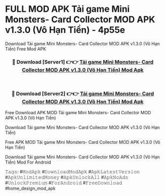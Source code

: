 # FULL MOD APK Tải game Mini Monsters- Card Collector MOD APK v1.3.0 (Vô Hạn Tiền) - 4p55e
Download Tải game Mini Monsters- Card Collector MOD APK v1.3.0 (Vô Hạn Tiền) Free Mod APK

<div align="center">
<h3>🔴 Download [Server1] 👉👉 <a href="https://apk-comot.site?title=Tải_game_Mini_Monsters-_Card_Collector_MOD_APK_v1.3.0_(Vô_Hạn_Tiền)">Tải game Mini Monsters- Card Collector MOD APK v1.3.0 (Vô Hạn Tiền) Mod Apk</a></h3><br>

<h3>🔴 Download [Server2] 👉👉 <a href="https://apk-comot.site?title=Tải_game_Mini_Monsters-_Card_Collector_MOD_APK_v1.3.0_(Vô_Hạn_Tiền)">Tải game Mini Monsters- Card Collector MOD APK v1.3.0 (Vô Hạn Tiền) Mod Apk</a></h3>
</div>


Free Download APK MOD Tải game Mini Monsters- Card Collector MOD APK v1.3.0 (Vô Hạn Tiền)

Download Tải game Mini Monsters- Card Collector MOD APK v1.3.0 (Vô Hạn Tiền) 

Free APK MOD Tải game Mini Monsters- Card Collector MOD APK v1.3.0 (Vô Hạn Tiền) 

Download Tải game Mini Monsters- Card Collector MOD APK v1.3.0 (Vô Hạn Tiền) Mod For Android

𝚃𝚊𝚐𝚜: #𝙼𝚘𝚍𝙰𝚙𝚔 #𝙳𝚘𝚠𝚗𝚕𝚘𝚊𝚍𝙼𝚘𝚍𝙰𝚙𝚔 #𝙰𝚙𝚔𝙻𝚊𝚝𝚎𝚜𝚝𝚅𝚎𝚛𝚜𝚒𝚘𝚗 #𝙰𝚙𝚔𝚄𝚗𝚕𝚒𝚖𝚒𝚝𝚎𝚍𝙼𝚘𝚗𝚎𝚢 #𝙰𝚙𝚔𝚄𝚗𝚕𝚘𝚌𝚔𝙰𝚕𝚕 #𝙰𝚙𝚔𝙽𝚘𝙰𝚍𝚜 #𝚄𝚗𝚕𝚘𝚌𝚔𝙿𝚛𝚎𝚖𝚒𝚞𝚖 #𝙵𝚘𝚛𝙰𝚗𝚍𝚛𝚘𝚒𝚍 #𝙵𝚛𝚎𝚎𝙳𝚘𝚠𝚗𝚕𝚘𝚊𝚍 #home_design_mod_apk
